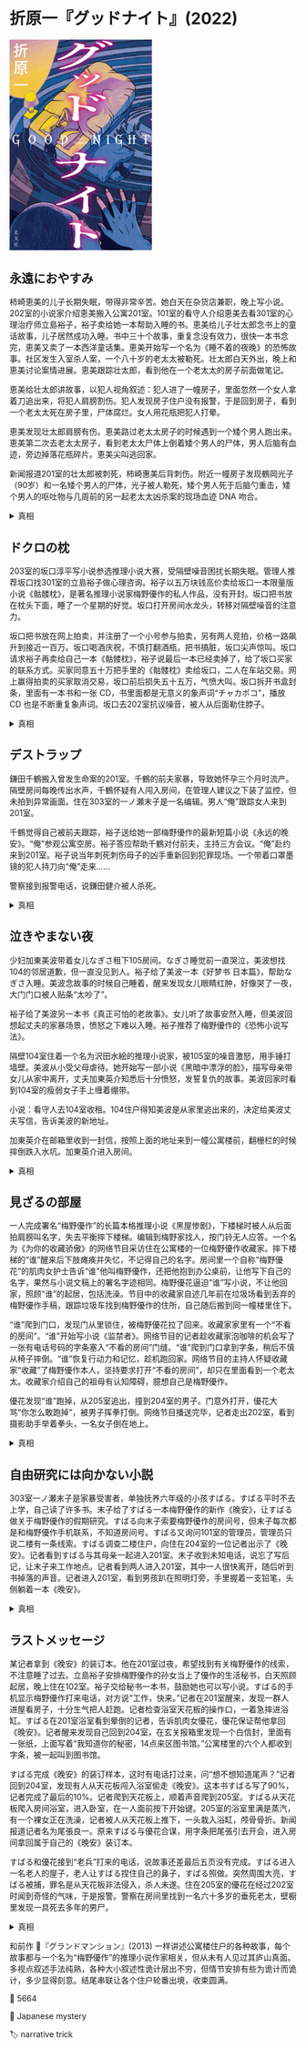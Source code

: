 # 折原一『グッドナイト』(2022)

<img src=images/2022_cover.jpg width=250/>

## 永遠におやすみ

柿崎恵美的儿子长期失眠，带得非常辛苦。她白天在杂货店兼职，晚上写小说。202室的小说家介绍恵美搬入公寓201室。101室的看守人介绍恵美去看301室的心理治疗师立島裕子，裕子卖给她一本帮助入睡的书。恵美给儿子壮太郎念书上的童话故事，儿子居然成功入睡。书中三十个故事，重复念没有效力，很快一本书念完，恵美又卖了一本西洋童话集。恵美开始写一个名为《睡不着的夜晚》的恐怖故事。社区发生入室杀人案，一个八十岁的老太太被勒死。壮太郎白天外出，晚上和恵美讨论案情进展。恵美跟踪壮太郎，看到他在一个老太太的房子前面做笔记。

恵美给壮太郎讲故事，以犯人视角叙述：犯人进了一幢房子，里面忽然一个女人拿着刀追出来，将犯人肩膀割伤。犯人发现房子住户没有报警，于是回到房子，看到一个老太太死在房子里，尸体腐烂。女人用花瓶把犯人打晕。

恵美发现壮太郎肩膀有伤。恵美路过老太太房子的时候遇到一个矮个男人跑出来。恵美第二次去老太太房子，看到老太太尸体上倒着矮个男人的尸体，男人后脑有血迹，旁边掉落花瓶碎片。恵美尖叫逃回家。

新闻报道201室的壮太郎被刺死，柿崎惠美后背刺伤。附近一幢房子发现鶴岡光子（90岁）和一名矮个男人的尸体，光子被人勒死，矮个男人死于后脑勺重击，矮个男人的呕吐物与几周前的另一起老太太凶杀案的现场血迹 DNA 吻合。

<details><summary>真相</summary>
柿崎惠美已经83岁，儿子壮太郎43岁，故事隐藏年龄。矮个男人几周前入室杀死一名老太太。持刀女人是小偷，在现场撞到同为小偷兼杀人犯的矮个男人，用花瓶将其打死。惠美故意引诱持刀女人跟踪自己到201室，杀死儿子壮太郎，因为自己年事已高，无力抚养儿子。
</details>

## ドクロの枕

203室的坂口淳平写小说参选推理小说大赛，受隔壁噪音困扰长期失眠。管理人推荐坂口找301室的立島裕子做心理咨询。裕子以五万块钱高价卖给坂口一本限量版小说《骷髅枕》，是著名推理小说家梅野優作的私人作品，没有开封。坂口把书放在枕头下面，睡了一个星期的好觉。坂口打开房间水龙头，转移对隔壁噪音的注意力。

坂口把书放在网上拍卖，并注册了一个小号参与拍卖，另有两人竞拍，价格一路飙升到接近一百万。坂口喝酒庆祝，不慎打翻酒瓶，把书搞脏，坂口尖声惊叫。坂口请求裕子再卖给自己一本《骷髅枕》，裕子说最后一本已经卖掉了，给了坂口买家的联系方式。买家同意五十万把手里的《骷髅枕》卖给坂口，二人在车站交易。网上赢得拍卖的买家取消交易，坂口前后损失五十五万，气愤大叫。坂口拆开书盒封条，里面有一本书和一张 CD，书里面都是无意义的象声词“チャカポコ”，播放 CD 也是不断重复象声词。坂口去202室抗议噪音，被人从后面勒住脖子。

<details><summary>真相</summary>
住在楼下103室的桜川連太郎嫌坂口太吵，从后面袭击坂口，住在204室的男人见状报警。住在204室的男人参加拍卖，听到坂口在拍卖会大叫，推断出坂口是卖家。204男人取消付款，卖给坂口自己的书，又把坂口掉在门口的书退还给立島裕子，总共获利五十五万元。
</details>

## デストラップ

鎌田千鶴搬入曾发生命案的201室。千鶴的前夫家暴，导致她怀孕三个月时流产。隔壁房间每晚传出水声，千鶴怀疑有人闯入房间，在管理人建议之下装了监控，但未拍到异常画面。住在303室的一ノ瀬末子是一名编辑。男人“俺”跟踪女人来到201室。

千鶴觉得自己被前夫跟踪，裕子送给她一部梅野優作的最新短篇小说《永远的晚安》。“俺”参观公寓空房。裕子答应帮助千鶴对付前夫，主持三方会议。“俺”赴约来到201室。裕子说当年刺死刺伤母子的凶手重新回到犯罪现场。一个带着口罩墨镜的犯人持刀向“俺”走来……

警察接到报警电话，说鎌田健介被人杀死。

<details><summary>真相</summary>
鎌田千鶴偷老人储蓄，一次误杀了一个独居老太太，还杀死了一个偷东西的男人，所以她是第一个故事中的“持刀女人”，在杀死壮太郎，刺伤恵美后回到犯罪现场201室。她在看房子时说壮太郎“被菜刀刺中脖子”，但新闻报道只提到“利刃”。管理人用万能钥匙进屋查看，在千鶴装了监控之后不再进屋。管理人与裕子合作设计，鎌田千鶴刺死前夫健介后伏法。
</details>

## 泣きやまない夜

少妇加東美波带着女儿なぎさ租下105房间。なぎさ睡觉前一直哭泣，美波想找104的邻居道歉，但一直没见到人。裕子给了美波一本《好梦书 日本篇》，帮助なぎさ入睡。美波念故事的时候自己睡着，醒来发现女儿眼睛红肿，好像哭了一夜，大门门口被人贴条“太吵了”。

裕子给了美波另一本书《真正可怕的老故事》。女儿听了故事安然入睡，但美波回想起丈夫的家暴场景，愤怒之下难以入睡。裕子推荐了梅野優作的《恐怖小说写法》。

隔壁104室住着一个名为沢田水絵的推理小说家，被105室的噪音激怒，用手锤打墙壁。美波从小受父母虐待。她开始写一部小说《黑暗中漂浮的脸》，描写母亲带女儿从家中离开，丈夫加東英介知悉后十分愤怒，发誓复仇的故事。美波回家时看到104室的瘦弱女子手上缠着绷带。

小说：看守人去104室收租。104住户得知美波是从家里逃出来的，决定给美波丈夫写信，告诉美波的新地址。

加東英介在邮箱里收到一封信，按照上面的地址来到一幢公寓楼前，翻栅栏的时候摔倒跌入水坑。加東英介进入房间。

<details><summary>真相</summary>
美波给女儿大声念《黑暗中漂浮的脸》，沢田水絵听到其中的故事情节。
加東英介收到信，说妻子和女儿躲在某公寓楼的104室（不是105），按照上面的地址闯入104室。沢田水絵报警，加東英介掀起なぎさ的衣服，给警察看她身上的伤痕，加東美波被捕。原来美波长期虐待女儿和丈夫，还逼着女儿听恐怖故事。
</details>

## 見ざるの部屋

一人完成署名“梅野優作”的长篇本格推理小说《黑屋惨剧》，下楼梯时被人从后面拍肩膀叫名字，失去平衡摔下楼梯。编辑到梅野家找人，按门铃无人应答。一个名为《为你的收藏骄傲》的网络节目采访住在公寓楼的一位梅野優作收藏家。摔下楼梯的“谁”醒来后下肢瘫痪并失忆，不记得自己的名字。房间里一个自称“梅野優花”的肌肉女护士告诉“谁”他叫梅野優作，还把他抱到办公桌前，让他写下自己的名字，果然与小说文稿上的署名字迹相同。梅野優花逼迫“谁”写小说，不让他回家，照顾“谁”的起居，包括洗澡。节目中的收藏家自述几年前在垃圾场看到丢弃的梅野優作手稿，跟踪垃圾车找到梅野優作的住所，自己随后搬到同一幢楼里住下。

“谁”爬到门口，发现门从里锁住，被梅野優花拉了回来。收藏家家里有一个“不看的房间”。“谁”开始写小说《监禁者》。网络节目的记者趁收藏家泡咖啡的机会写了一张有电话号码的字条塞入“不看的房间”门缝。“谁”爬到门口拿到字条，稍后不慎从椅子摔倒。“谁”恢复行动力和记忆，趁机跑回家。网络节目的主持人怀疑收藏家“收藏”了梅野優作本人，坚持要求打开“不看的房间”，却只在里面看到一个老太太。收藏家介绍自己的祖母有认知障碍，臆想自己是梅野優作。

優花发现“谁”跑掉，从205室追出，撞到204室的男子。门意外打开，優花大骂“你怎么敢跑掉”，被男子挥拳打倒。网络节目播送完毕，记者走出202室，看到摄影助手举着拳头，一名女子倒在地上。

<details><summary>真相</summary>
出版社的编辑请203室的坂口淳平帮忙校对梅野優作潦草的手稿。坂口拿着抄写手稿下楼梯时摔倒失忆，被205室的優花误认为是梅野優作而绑架。出版社因为手稿丢失，举办网络节目寻找梅野優作下落。202室的女子是梅野優作的书迷，收藏了许多珍本小说，“不看的房间”里住着她的祖母。坂口在门口拾到的字条是優花为了戏弄他而故意留下。
</details>

## 自由研究には向かない小説

303室一ノ瀬末子是家暴受害者，单独抚养六年级的小孩すばる。すばる平时不去上学，自己读了许多书。末子给了すばる一本梅野優作的新作《晚安》，让すばる做关于梅野優作的假期研究。すばる向末子索要梅野優作的房间号，但末子每次都是和梅野優作手机联系，不知道房间号。すばる又询问101室的管理员，管理员只说二楼有一条线索。すばる调查二楼住户，向住在204室的一位记者出示了《晚安》。记者看到すばる与其母亲一起进入201室。末子收到未知电话，说忘了写后记，让末子来工作地点。记者看到两人进入201室，其中一人很快离开，随后听到书掉落的声音。记者进入201室，看到男孩趴在照明灯旁，手里握着一支铅笔，头侧躺着一本《晚安》。

<details><summary>真相</summary>
末子晚上把すばる放在发生谋杀案的房间里，强迫すばる打着照明灯写研究报告。末子给すばる的《晚安》是空白装订本，すばる用铅笔在上面完成了《晚安》的小说。末子因虐待儿童被捕。
</details>

## ラストメッセージ

某记者拿到《晚安》的装订本。他在201室过夜，希望找到有关梅野優作的线索，不注意睡了过去。立島裕子安排梅野優作的孙女当上了優作的生活秘书，白天照顾起居，晚上住在102室。裕子交给秘书一本书，鼓励她也可以写小说。すばる的手机显示梅野優作打来电话，对方说“工作，快来。”记者在201室醒来，发现一群人进屋看房子，十分生气把人赶跑。记者检查浴室天花板的操作口，一着急摔进浴缸。すばる在201室浴室看到晕倒的记者，告诉肌肉女優花，優花保证帮他拿回《晚安》。记者醒来发现自己回到204室，在玄关报箱里发现一个白信封，里面有一张纸，上面写着“我知道你的秘密，14点来区图书馆。”公寓楼里的六个人都收到字条，被一起叫到图书馆。

すばる完成《晚安》的装订样本，这时有电话打过来，问“想不想知道尾声？”记者回到204室，发现有人从天花板闯入浴室偷走《晚安》。这本书すばる写了90%，记者完成了最后的10%。记者爬到天花板上，顺着声音爬到205室。すばる从天花板爬入房间浴室，进入卧室，在一人面前按下开始键。205室的浴室里满是蒸汽，有一个裸女正在洗澡，记者被人从天花板上推下，一头栽入浴缸，颅骨骨折。新闻报道记者名为尾張良一。原来すばる与優花合谋，用字条把尾張引去开会，进入房间拿回属于自己的《晚安》装订本。

すばる和優花接到“老兵”打来的电话，说故事还差最后五页没有完成。すばる进入一名老人的屋子，老人让すばる捏住自己的鼻子，すばる照做。突然周围大亮，すばる被捕，罪名是从天花板非法侵入，杀人未遂。住在205室的優花在经过202室时闻到奇怪的气味，于是报警。警察在房间里找到一名六十多岁的垂死老太，壁橱里发现一具死去多年的男尸。

<details><summary>真相</summary>
第一个故事里的柿崎恵美在重伤恢复后住进了202室，由其孙女帮忙照顾日常起居，孙女晚上住在102室。末子逼着すばる每天爬天花板去202室给梅野優作录音，然后在201室抄写手稿，所以すばる写的故事是按录音整理，他想占为己有。壁橱男尸是真正的梅野優作，其死亡与立島裕子相关。
</details>

和前作 :book:『グランドマンション』(2013) 一样讲述公寓楼住户的各种故事，每个故事都与一个名为“梅野優作”的推理小说作家相关，但从未有人见过其庐山真面。多视点叙述手法纯熟，各种大小叙述性诡计层出不穷，但情节安排有些为诡计而诡计，多少显得刻意。结尾串联让各个住户轮番出境，收束圆满。

:link: 5664

:file_folder: Japanese mystery

:label: narrative trick
